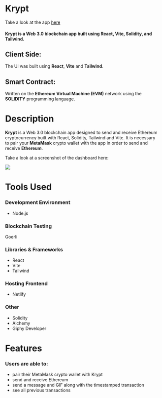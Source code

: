 # Krypt 

Take a look at the app [here](https://krypt-transfer-app.netlify.app/)

#### Krypt is a Web 3.0 blockchain app built using React, Vite, Solidity, and Tailwind.


## Client Side:
The UI was built using **React**, **Vite** and **Tailwind**.

## Smart Contract:
Written on the **Ethereum Virtual Machine (EVM)** network using the **SOLIDITY** programming language.

# Description
**Krypt** is a Web 3.0 blockchain app designed to send and receive Ethereum cryptocurrency built with React, Solidity, Tailwind and Vite. It is necessary to pair your **MetaMask** crypto wallet with the app in order to send and receive **Ethereum**. 

Take a look at a screenshot of the dashboard here:

<kbd>
<img src="imgs_readme/yariga.png"/>
</kbd>


# Tools Used

### Development Environment
* Node.js

### Blockchain Testing
Goerli

### Libraries & Frameworks
* React 
* Vite
* Tailwind 

### Hosting Frontend
* Netlify

### Other
* Solidity
* Alchemy
* Giphy Developer

# Features

### Users are able to:

* pair their MetaMask crypto wallet with Krypt
* send and receive Ethereum
* send a message and GIF along with the timestamped transaction
* see all previous transactions

</body>
